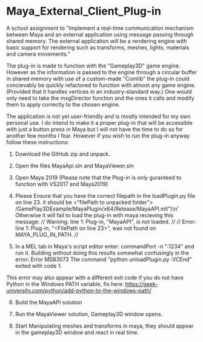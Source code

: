 # Maya_External_Client_Plug-in
A school assignment to "Implement a real-time communication mechanism between Maya and an external application using message passing through shared memory. The external application will be a rendering engine with basic support for rendering such as transforms, meshes, lights, materials and camera movements."

The plug-in is made to function with the "Gameplay3D" game engine. However as the information is passed to the engine through a circular buffer in shared memory with use of a custom-made "Comlib" the plug-in could concievably be quickly refactored to function with almost any game engine.(Provided that it handles vertices in an industry-standard way.) One would only need to take the msgDirector function and the ones it calls and modify them to apply correctly to the chosen engine.

The application is not yet user-friendly and is mostly intended for my own personal use. I do intend to make it a proper plug-in that will be accessible with just a button press in Maya but I will not have the time to do so for another few months I fear.
However if you wish to run the plug-in anyway follow these instructions:

1. Download the GitHub zip and unpack.

2. Open the files MayaApi.sln and MayaViewer.sln

3. Open Maya 2019 (Please note that the Plug-in is only guranteed to function with VS2017 and Maya2019)

4. Please Ensure that you have the correct filepath in the loadPlugin.py file on line 23.
it should be <"filePath to unpacked folder"> /GamePlay3DExample/MayaPlugin/x64/Release/MayaAPI.mll")\n'
Otherwise it will fail to load the plug-in with maya recieving this message:
// Warning: line 1: Plug-in, "MayaAPI", is not loaded. // 
// Error: line 1: Plug-in, "<FilePath on line 23>", was not found on MAYA_PLUG_IN_PATH. // 


5. In a MEL tab in Maya's script editor enter: commandPort -n ":1234"
and run it. 
Building without doing this results somewhat confusingly in the error:
Error	MSB3073	The command "python unloadPlugin.py
:VCEnd" exited with code 1.

This error may also appear with a different exit code if you do not have Python in the Windows PATH variable, fix here:
https://geek-university.com/python/add-python-to-the-windows-path/

6. Build the MayaAPI solution

7. Run the MayaViewer solution, Gameplay3D window opens.

8. Start Manipulating meshes and transforms in maya, they should appear in the gameplay3D window and react in real time.
